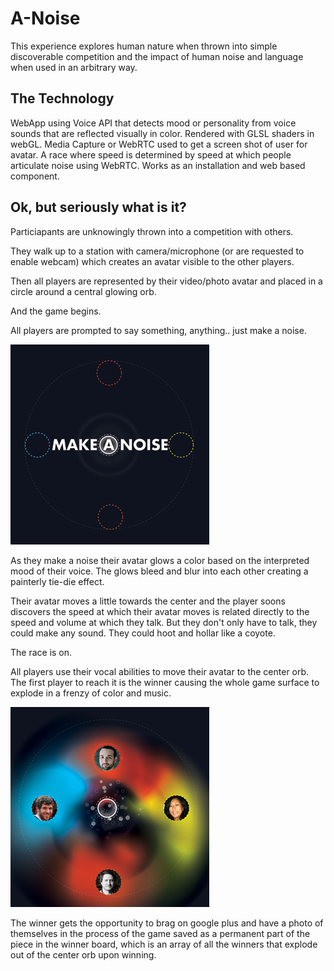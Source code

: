 # A-Noise
This experience explores human nature when thrown into simple discoverable competition and the impact of human noise and language when used in an arbitrary way.

## The Technology
WebApp using Voice API that detects mood or personality from voice sounds that are reflected visually in color. Rendered with GLSL shaders in webGL. Media Capture or WebRTC used to get a screen shot of user for avatar. A race where speed is determined by speed at which people articulate noise using WebRTC. Works as an installation and web based component.

## Ok, but seriously what is it?
Particiapants are unknowingly thrown into a competition with others.  

They walk up to a station with camera/microphone (or are requested to enable webcam) which creates an avatar visible to the other players.

Then all players are represented by their video/photo avatar and placed in a circle around a central glowing orb.

And the game begins.

All players are prompted to say something, anything.. just make a noise.

![Start Screen](../project_images/start.jpg?raw=true "Start Screen")

As they make a noise their avatar glows a color based on the interpreted mood of their voice. The glows bleed and blur into each other creating a painterly tie-die effect.

Their avatar moves a little towards the center and the player soons discovers the speed at which their avatar moves is related directly to the speed and volume at which they talk. But they don't only have to talk, they could make any sound. They could hoot and hollar like a coyote.

The race is on.

All players use their vocal abilities to move their avatar to the center orb. The first player to reach it is the winner causing the whole game surface to explode in a frenzy of color and music. 

![Game Screen](../project_images/gameplay.jpg?raw=true "Game Screen")

The winner gets the opportunity to brag on google plus and have a photo of themselves in the process of the game saved as a permanent part of the piece in the winner board, which is an array of all the winners that explode out of the center orb upon winning.



